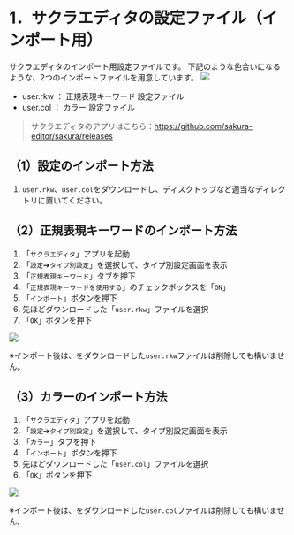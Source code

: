 # 1．サクラエディタの設定ファイル（インポート用）
サクラエディタのインポート用設定ファイルです。
下記のような色合いになるような、2つのインポートファイルを用意しています。
![](https://github.com/user-attachments/assets/c5c364ac-c98d-41f0-a92a-661392480e06)

* user.rkw ： 正規表現キーワード 設定ファイル
* user.col ： カラー 設定ファイル

> サクラエディタのアプリはこちら：https://github.com/sakura-editor/sakura/releases

## （1）設定のインポート方法
1. `user.rkw`、`user.col`をダウンロードし、ディスクトップなど適当なディレクトリに置いてください。


## （2）正規表現キーワードのインポート方法
1. 「`サクラエディタ`」アプリを起動
1. 「`設定`➔`タイプ別設定`」を選択して、タイプ別設定画面を表示
1. 「`正規表現キーワード`」タブを押下
1. 「`正規表現キーワードを使用する`」のチェックボックスを「`ON`」
1. 「`インポート`」ボタンを押下
1. 先ほどダウンロードした「`user.rkw`」ファイルを選択
1. 「`OK`」ボタンを押下

![](https://github.com/user-attachments/assets/c908af0c-3973-4d6f-9ebe-aec0240d3cbc)

※インポート後は、をダウンロードした`user.rkw`ファイルは削除しても構いません。

## （3）カラーのインポート方法
1. 「`サクラエディタ`」アプリを起動
1. 「`設定`➔`タイプ別設定`」を選択して、タイプ別設定画面を表示
1. 「`カラー`」タブを押下
1. 「`インポート`」ボタンを押下
1. 先ほどダウンロードした「`user.col`」ファイルを選択
1. 「`OK`」ボタンを押下

![](https://github.com/user-attachments/assets/4148babf-4ba7-4c00-bba9-57624eeec98c)

※インポート後は、をダウンロードした`user.col`ファイルは削除しても構いません。
